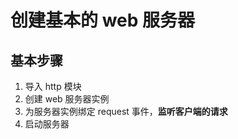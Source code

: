 <!--
 * @Descripttion: 
 * @Date: 2022-06-30 13:48:27
 * @LastEditTime: 2022-06-30 13:49:49
-->
# 创建基本的 web 服务器

## 基本步骤
1. 导入 http 模块
2. 创建 web 服务器实例
3. 为服务器实例绑定 request 事件，**监听客户端的请求**
4. 启动服务器